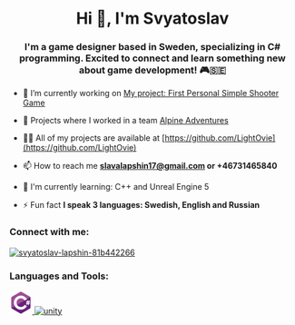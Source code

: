 <h1 align="center">Hi 👋, I'm Svyatoslav</h1>
<h3 align="center">I'm a game designer based in Sweden, specializing in C# programming. Excited to connect and learn something new about game development! 🎮🇸🇪</h3>

- 🔭 I’m currently working on [My project: First Personal Simple Shooter Game ](https://github.com/LightOvie/FirstPersonal)

- 🤝 Projects where I worked in a team [Alpine Adventures](https://alpineadventures.itch.io/alpineadventures)

- 👨‍💻 All of my projects are available at [https://github.com/LightOvie](https://github.com/LightOvie)

- 📫 How to reach me **slavalapshin17@gmail.com or +46731465840**
- 🧠 I'm currently learning: C++ and Unreal Engine 5
- ⚡ Fun fact **I speak 3 languages: Swedish, English and Russian**

<h3 align="left">Connect with me:</h3>
<p align="left">
<a href="https://linkedin.com/in/svyatoslav-lapshin-81b442266" target="blank"><img align="center" src="https://raw.githubusercontent.com/rahuldkjain/github-profile-readme-generator/master/src/images/icons/Social/linked-in-alt.svg" alt="svyatoslav-lapshin-81b442266" height="30" width="40" /></a>
</p>

<h3 align="left">Languages and Tools:</h3>
<p align="left"> <a href="https://www.w3schools.com/cs/" target="_blank" rel="noreferrer"> <img src="https://raw.githubusercontent.com/devicons/devicon/master/icons/csharp/csharp-original.svg" alt="csharp" width="40" height="40"/> </a> <a href="https://unity.com/" target="_blank" rel="noreferrer"> <img src="https://www.vectorlogo.zone/logos/unity3d/unity3d-icon.svg" alt="unity" width="40" height="40"/> </a> </p>
